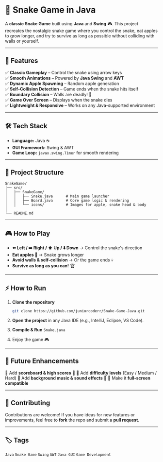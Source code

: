 # 🐍 Snake Game in Java

A **classic Snake Game** built using **Java** and **Swing** 🎮.
This project recreates the nostalgic snake game where you control the snake, eat apples to grow longer, and try to survive as long as possible without colliding with walls or yourself.

---

## 🚀 Features

✅ **Classic Gameplay** – Control the snake using arrow keys  
✅ **Smooth Animations** – Powered by **Java Swing** and **AWT**  
✅ **Dynamic Apple Spawning** – Random apple generation  
✅ **Self-Collision Detection** – Game ends when the snake hits itself  
✅ **Boundary Collision** – Walls are deadly! 🧱  
✅ **Game Over Screen** – Displays when the snake dies  
✅ **Lightweight & Responsive** – Works on any Java-supported environment  

---

## 🛠️ Tech Stack

* **Language:** Java ☕
* **GUI Framework:** Swing & AWT
* **Game Loop:** `javax.swing.Timer` for smooth rendering

---

## 📂 Project Structure

```
SnakeGame/
│── src/
│   ├── SnakeGame/
│   │   ├── Snake.java      # Main game launcher
│   │   ├── Board.java      # Core game logic & rendering
│   │   └── icons/          # Images for apple, snake head & body
│
└── README.md
```

---

## 🎮 How to Play

* **⬅️ Left / ➡️ Right / ⬆️ Up / ⬇️ Down** → Control the snake's direction
* **Eat apples 🍎** → Snake grows longer
* **Avoid walls & self-collision** → Or the game ends 💀
* **Survive as long as you can!** 🏆

---

## ⚡ How to Run

1. **Clone the repository**

   ```bash
   git clone https://github.com/juniorcoderr/Snake-Game-Java.git
   ```
2. **Open the project** in any Java IDE (e.g., IntelliJ, Eclipse, VS Code).
3. **Compile & Run** `Snake.java`
4. Enjoy the game 🎮

---

## 🧩 Future Enhancements

🔹 Add **scoreboard & high scores** 🏅
🔹 Add **difficulty levels** (Easy / Medium / Hard)
🔹 Add **background music & sound effects** 🎵
🔹 Make it **full-screen compatible**

---

## 🤝 Contributing

Contributions are welcome! If you have ideas for new features or improvements, feel free to **fork** the repo and submit a **pull request**.

---

## 🏷️ Tags

`Java` `Snake Game` `Swing` `AWT` `Java GUI` `Game Development`
